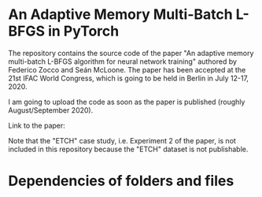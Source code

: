 # An Adaptive Memory Multi-Batch L-BFGS in PyTorch
The repository contains the source code of the paper "An adaptive memory multi-batch L-BFGS algorithm for neural network training" authored by Federico Zocco and Seán McLoone. The paper has been accepted at the 21st IFAC World Congress, which is going to be held in Berlin in July 12-17, 2020. 

I am going to upload the code as soon as the paper is published (roughly August/September 2020).

Link to the paper: 

Note that the "ETCH" case study, i.e. Experiment 2 of the paper, is not included in this repository because the "ETCH" dataset is not publishable.


# Dependencies of folders and files 


